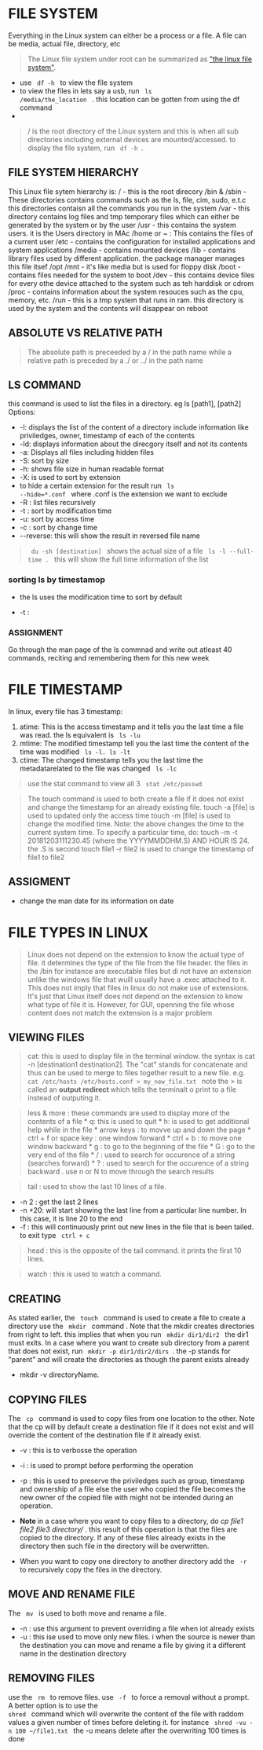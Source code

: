 
# FILE SYSTEM
  Everything in the Linux system can either be a process or a file. A file can be media, actual file, directory, etc
> The Linux file system under root can be summarized as ["the linux file system"](https://prnt.sc/DB1e0mCwTRw4).
  * use <code> df -h </code> to view the file system
  * to view the files in lets say a usb, run <code> ls /media/the_location </code> . this location can be gotten from using the df command
  *   

> / is the root directory of the Linux system and this is when all sub directories including external devices are mounted/accessed. 
to display the file system, run <code> df -h </code>. 

## FILE SYSTEM HIERARCHY
  This Linux file sytem hierarchy is:
  / - this is the root direcory
  /bin & /sbin - These directories contains commands such as the ls, file, cim, sudo, e.t.c this directories contaisn all the commands you run in the system
  /var - this directory contains log files and tmp temporary files which can either be generated by the system or by the user
  /usr - this contains the system users. it is the Users directory in MAc
  /home or ~ : This contains the files of a current user
  /etc - contains the configuration for installed applications and system applications
  /media - contains mounted devices
  /lib - contains library files used by different application. the package manager manages this file itsef
  /opt
  /mnt - it's like media but is used for floppy disk
  /boot - contains files needed for the system to boot
  /dev - this contains device files for every othe device attached to the system such as teh harddisk or cdrom
  /proc - contains information about the system resouces such as the cpu, memory, etc.
  /run - this is a tmp system that runs in ram. this directory is used by the system and the contents will disappear on reboot

  ## ABSOLUTE VS RELATIVE PATH
  > The absolute path is preceeded by a / in the path name while a relative path is preceded by a ./ or ../ in the path name

  ## LS COMMAND
  this command is used to list the files in a directory. eg ls [path1], [path2]
  Options:
  * -l: displays the list of the content of a directory include information like priviledges, owner, timestamp of each of the contents
  * -ld: displays information about the direcgory itself and not its contents
  * -a: Displays all files including hidden files 
  * -S: sort by size
  * -h: shows file size in human readable format
  * -X: is used to sort by extension
  * to hide a certain extension for the result run <code> ls --hide=*.conf </code> where .conf is the extension we want to exclude
  * -R : list files recursively
  * -t : sort by modification time
  * -u: sort by access time
  * -c : sort by change time
  * --reverse: this will show the result in reversed file name

  > <code> du -sh [destination] </code> shows the actual size of a file
  > <code> ls -l --full-time . </code> this will show the full time information of the list

  ### sorting ls by timestamop
  - the ls uses the modification time to sort by default
  * -t : 


### ASSIGNMENT
Go through the man page of the ls commnad and write out atleast 40 commands, reciting and remembering them for this new week


# FILE TIMESTAMP
In linux, every file has 3 timestamp:
1.  atime: This is the access timestamp and it tells you the last time a file was read. the ls equivalent is <code> ls -lu </code>
2.  mtime: The modified timestamp tell you the last time the content of the time was modified <code> ls -l. ls -lt </code>
3.  ctime: The changed timestamp tells you the last time the metadatarelated to the file was changed <code> ls -lc </code>

> use the stat command to view all 3 <code> stat /etc/passwd </code>

> The touch command is used to both create a file if it does not exist and change the timestamp for an already existing file.
    touch -a [file] is used to updated only the access time
    touch -m [file] is used to change the modified time.
    Note: the above changes the time to the current system time. To specify a particular time, do:
    touch -m -t 20181203111230.45 (where the YYYYMMDDHM.S) AND HOUR IS 24. the .S is second
    touch file1 -r file2 is used to change the timestamp of file1 to file2 



## ASSIGMENT
* change the man date for its information on date


# FILE TYPES IN LINUX
> Linux does not depend on the extension to know the actual type of file. it determines the type of the file from the file header. the files in the /bin for instance are executable files but di not have an extension unlike the windows file that wuill usually have a .exec attached to it. This does not imply that files in linux do not make use of extensions. It's just that Linux itself does not depend on the extension to know what type of file it is. However, for GUI, openning the file whose content does not match the extension is a major problem

## VIEWING FILES
> cat: this is used to display file in the terminal window. the syntax is cat -n [destination1 destination2]. The "cat" stands for concatenate and thus can be used to merge to files together result to a new file. e.g. <code> cat /etc/hosts /etc/hosts.conf > my_new_file.txt </code> note the > is called an <Strong> output redirect </Strong> which tells the terminalt o print to a file instead of outputing it.

> less & more : these commands are used to display more of the contents of a file
    * q: this is used to quit
    * h: is used to get additional help while in the file
    * arrow keys : to movve up and down the page
    * ctrl + f or space key : one window forward
    * ctrl + b :  to move one window backward
    * g : to go to the beginning of the file
    * G : go to the very end of the file
    * / : used to search for occurence of a string (searches forward)
    *  ? : used to search for the occurence of a string backward . use n or N to move through the search results

> tail : used to show the last 10 lines of a file.
  * -n 2 : get the last 2 lines
  * -n +20: will start showing the last line from a particular line number. In this case, it is line 20 to the end
  * -f : this will continuously print out new lines in the file that is been tailed. to exit type <code> ctrl + c </code>

> head : this is the opposite of the tail command. it prints the first 10 lines.

>watch : this is used to watch a command.

## CREATING 
As stated earlier, the <code> touch </code> command is used to create a file
to create a directory use the <code> mkdir </code> command . Note that the mkdir creates directories from right to left. this implies that when you run <code> mkdir dir1/dir2 </code> the dir1 must exits. In a case where you want to create sub directory from a parent that does not exist, run <code> mkdir -p dir1/dir2/dirs </code>. the -p stands for "parent" and will create the directories as though the parent exists already
* mkdir -v directoryName. 

## COPYING FILES
The <code> cp </code> command is used to copy files from one location to the other. Note that the cp will by default create a destination file if it does not exist and will override the content of the destination file if it already exist.
* -v : this is to verbosse the operation
* -i : is used to prompt before performing the operation
* -p : this is used to preserve the priviledges such as group, timestamp and ownership of a file else the user who copied the file becomes the new owner of the copied file with might not be intended during an operation.

* <Strong> Note </Strong> in a case where you want to copy files to a directory, do <i> cp file1 file2 file3 directory/ </i>. this result of this operation is that the files are copied to the directory. If any of these files already exists in the directory then such file in the directory will be overwritten.
* When you want to copy one directory to another directory add the <code > -r </code> to recursively copy the files in the directory.

## MOVE AND RENAME FILE
The <code> mv </code> is used to both move and rename a file.
* -n : use this argument to prevent overriding a file when iot already exists
*  -u : this ise used to move only new files. i when the source is newer than the destination
you can move and rename a file by giving it a different name in the destination directory

## REMOVING FILES
use the <code> rm </code> to remove files. use <code> -f </code> to force a removal without a prompt.
A better option is to use the <code> shred </code> command which will overwrite the content of the file with raddom values a given number of times before deleting it. for instance <code> shred -vu -n 100 ~/file1.txt </code> the -u means delete after the overwriting 100 times is done
